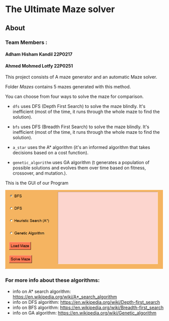 # The Ultimate Maze  solver

## About
### Team Members :
#### Adham Hisham Kandil 22P0217
#### Ahmed Mohmed Lotfy  22P0251 

This project consists of A maze generator and an automatic Maze solver. 


Folder _Mazes_ contains 5 mazes generated with this method.

You can choose from four ways to solve the maze for comparison.
* `dfs` uses DFS (Depth First Search) to solve the maze blindly. It's inefficient (most of the time, it runs through the whole maze to find the solution).
* `bfs` uses DFS (Breadth First Search) to solve the maze blindly. It's inefficient (most of the time, it runs through the whole maze to find the solution).
* `a_star` uses the A* algorithm (it's an informed algorithm that takes decisions based on a cost function).

* `genetic_algorithm` uses GA algorithm (t generates a population of possible solutions and evolves them over time based on fitness, crossover, and mutation.).

<div>
  <p>This is the GUI of our Program</p>
</div>
<p float="center">
  <img src="ITI Project 3 - maze Solver -\ITI Project 3 - maze -\HomeScreen.png" alt="maze generation gif" height="250" />
</p>


### For more info about these algorithms:
* info on A* search algorithm: https://en.wikipedia.org/wiki/A*_search_algorithm
* info on DFS algorithm: https://en.wikipedia.org/wiki/Depth-first_search
* info on BFS algorithm: https://en.wikipedia.org/wiki/Breadth-first_search
* info on GA algorithm: https://en.wikipedia.org/wiki/Genetic_algorithm 
